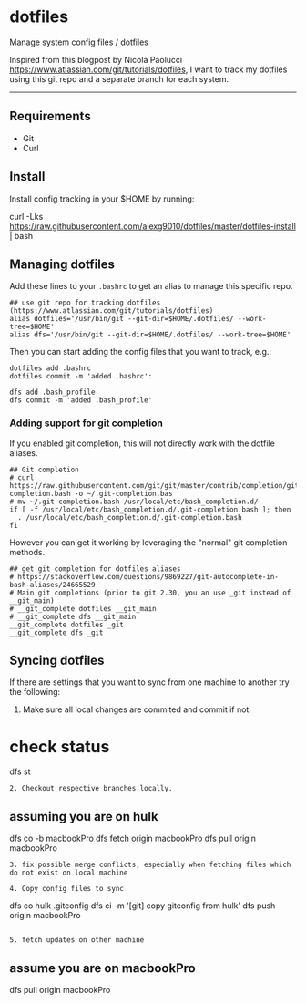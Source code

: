 # dotfiles
Manage system config files / dotfiles

Inspired from this blogpost by Nicola Paolucci https://www.atlassian.com/git/tutorials/dotfiles, I want to track my dotfiles using this git repo and a separate branch for each system. 

---- 
## Requirements



- Git
- Curl

## Install

Install config tracking in your $HOME by running:

curl -Lks https://raw.githubusercontent.com/alexg9010/dotfiles/master/dotfiles-install | bash

## Managing dotfiles


Add these lines to your `.bashrc` to get an alias to manage this specific repo.

```
## use git repo for tracking dotfiles (https://www.atlassian.com/git/tutorials/dotfiles)
alias dotfiles='/usr/bin/git --git-dir=$HOME/.dotfiles/ --work-tree=$HOME'
alias dfs='/usr/bin/git --git-dir=$HOME/.dotfiles/ --work-tree=$HOME'
```

Then you can start adding the config files that you want to track, e.g.:

``` 
dotfiles add .bashrc
dotfiles commit -m 'added .bashrc':

dfs add .bash_profile
dfs commit -m 'added .bash_profile'
```

### Adding support for git completion

If you enabled git completion, this will not directly work with the dotfile aliases.

```
## Git completion
# curl https://raw.githubusercontent.com/git/git/master/contrib/completion/git-completion.bash -o ~/.git-completion.bas
# mv ~/.git-completion.bash /usr/local/etc/bash_completion.d/
if [ -f /usr/local/etc/bash_completion.d/.git-completion.bash ]; then
  . /usr/local/etc/bash_completion.d/.git-completion.bash
fi
```

However you can get it working by leveraging the "normal" git completion methods. 

```
## get git completion for dotfiles aliases
# https://stackoverflow.com/questions/9869227/git-autocomplete-in-bash-aliases/24665529
# Main git completions (prior to git 2.30, you an use _git instead of __git_main)
# __git_complete dotfiles __git_main
# __git_complete dfs __git_main
__git_complete dotfiles _git
__git_complete dfs _git
```

## Syncing dotfiles

If there are settings that you want to sync from one machine to another try the following:

1. Make sure all local changes are commited and commit if not.
# check status
dfs st
```
2. Checkout respective branches locally.
```
## assuming you are on hulk
dfs co -b macbookPro
dfs fetch origin macbookPro
dfs pull origin macbookPro
```
3. fix possible merge conflicts, especially when fetching files which do not exist on local machine

4. Copy config files to sync
```
dfs co hulk .gitconfig
dfs ci -m '[git] copy gitconfig from hulk'
dfs push origin macbookPro
```

5. fetch updates on other machine
```
## assume you are on macbookPro
dfs pull origin macbookPro
```

